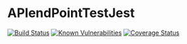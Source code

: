 # APIendPointTestJest
[![Build Status](https://travis-ci.org/jnk-beneyto/APIendPointTestJest.svg?branch=master)](https://travis-ci.org/jnk-beneyto/APIendPointTestJest)
[![Known Vulnerabilities](https://snyk.io/test/github/jnk-beneyto/APIendPointTestJest/badge.svg?targetFile=package.json)](https://snyk.io/test/github/jnk-beneyto/APIendPointTestJest?targetFile=package.json)
[![Coverage Status](https://coveralls.io/repos/github/badges/shields/badge.svg?branch=master)](https://coveralls.io/github/badges/shields?branch=master)
